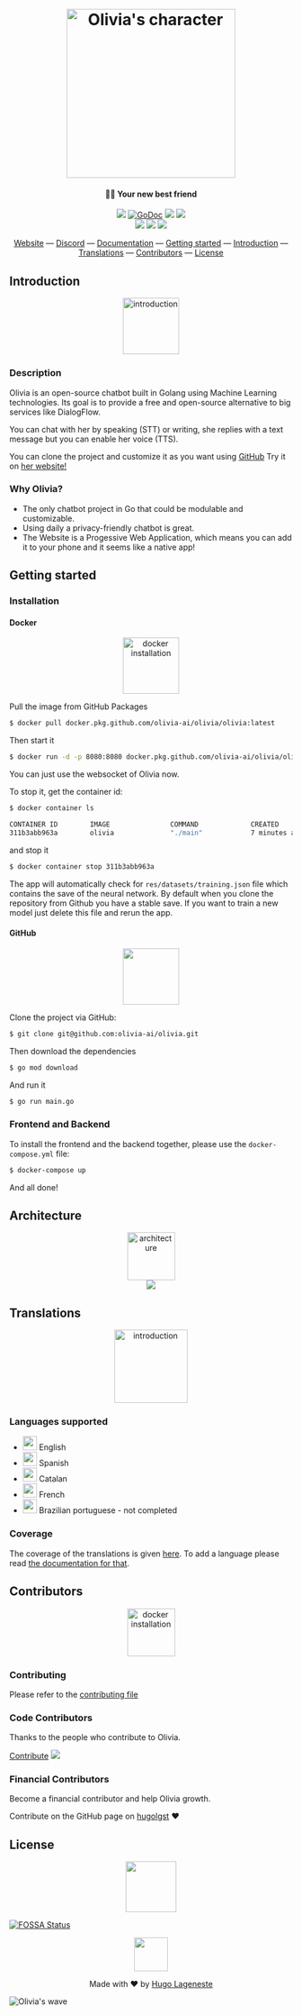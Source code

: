 <h1 align="center">
  <br>
  <img src="https://olivia-ai.org/img/icons/olivia-with-text.png" alt="Olivia's character" width="300">
  <br>
</h1>

<h4 align="center">💁‍♀️ Your new best friend</h4>

<p align="center">
  <a href="https://goreportcard.com/report/github.com/olivia-ai/olivia"><img src="https://goreportcard.com/badge/github.com/olivia-ai/olivia"></a>
  <a href="https://godoc.org/github.com/olivia-ai/olivia"><img src="https://godoc.org/github.com/olivia-ai/olivia?status.svg" alt="GoDoc"></a>
  <a href="https://app.fossa.io/projects/git%2Bgithub.com%2Folivia-ai%2Folivia?ref=badge_shield"><img src="https://app.fossa.io/api/projects/git%2Bgithub.com%2Folivia-ai%2Folivia.svg?type=shield"></a>
  <a href="https://codecov.io/gh/olivia-ai/olivia"><img src="https://codecov.io/gh/olivia-ai/olivia/branch/master/graph/badge.svg" /></a>
  <br>
  <img src="https://github.com/olivia-ai/olivia/workflows/Code%20coverage/badge.svg">
  <img src="https://github.com/olivia-ai/olivia/workflows/Docker%20CI/badge.svg">
  <img src="https://github.com/olivia-ai/olivia/workflows/Format%20checker/badge.svg">
</p>

<p align="center">
  <a href="https://olivia-ai.org">Website</a> —
  <a href="https://discord.gg/wXDwTdy">Discord</a> —
  <a href="https://docs.olivia-ai.org">Documentation</a> —
  <a href="#getting-started">Getting started</a> —
  <a href="#introduction">Introduction</a> —
  <a href="#translations">Translations</a> —
  <a href="#contributors">Contributors</a> —
  <a href="#license">License</a>
</p>

## Introduction
<p align="center">
  <img alt="introduction" height="100" src="https://i.imgur.com/Ygm9CMc.png">
</p>

### Description
Olivia is an open-source chatbot built in Golang using Machine Learning technologies.
Its goal is to provide a free and open-source alternative to big services like DialogFlow. 

You can chat with her by speaking (STT) or writing, she replies with a text message but you can enable her voice (TTS).

You can clone the project and customize it as you want using [GitHub](https://github.com/olivia-ai/olivia)
Try it on [her website!](https://olivia-ai.org)

### Why Olivia?
- The only chatbot project in Go that could be modulable and customizable.
- Using daily a privacy-friendly chatbot is great.
- The Website is a Progessive Web Application, which means you can add it to your phone and it seems like a native app!


## Getting started
### Installation
#### Docker

<p align="center">
  <img alt="docker installation" height="100" src="https://i.imgur.com/5NDCfF3.png">
</p>

Pull the image from GitHub Packages
```bash
$ docker pull docker.pkg.github.com/olivia-ai/olivia/olivia:latest
```

Then start it
```bash
$ docker run -d -p 8080:8080 docker.pkg.github.com/olivia-ai/olivia/olivia:latest
```

You can just use the websocket of Olivia now.

To stop it, get the container id:
```bash
$ docker container ls
```
```bash
CONTAINER ID        IMAGE               COMMAND             CREATED             STATUS              PORTS                    NAMES
311b3abb963a        olivia              "./main"            7 minutes ago       Up 7 minutes        0.0.0.0:8080->8080/tcp   quizzical_mayer
```

and stop it
```bash
$ docker container stop 311b3abb963a 
```

The app will automatically check for `res/datasets/training.json` file which contains the save of the neural network.
By default when you clone the repository from Github you have a stable save.
If you want to train a new model just delete this file and rerun the app.

#### GitHub
<p align="center">
  <img height="100" src="https://i.imgur.com/RRPoP69.png">
</p>

Clone the project via GitHub:

```bash 
$ git clone git@github.com:olivia-ai/olivia.git
```

Then download the dependencies
```bash
$ go mod download
```

And run it
```bash
$ go run main.go
```

### Frontend and Backend
To install the frontend and the backend together, please use the `docker-compose.yml` file:

```bash
$ docker-compose up
```

And all done!

## Architecture
<p align="center">
  <img alt="architecture" height="85" src="https://i.imgur.com/95h8WIU.png">
  <br>
  <img src="https://i.imgur.com/G9BYf4Y.png">
</p>

## Translations

<p align="center">
  <img alt="introduction" height="130" src="https://i.imgur.com/MDKbP0R.png">
</p>

### Languages supported
- <img src="https://i.imgur.com/URqxsb0.png" width="25"> English
- <img src="https://i.imgur.com/Oo5BNk0.png" width="25"> Spanish
- <img src="https://i.imgur.com/2DWxeF9.png" width="25"> Catalan
- <img src="https://i.imgur.com/0dVqbjf.png" width="25"> French
- <img src="https://i.imgur.com/kB0RoFZ.png" width="25"> Brazilian portuguese - not completed

### Coverage
The coverage of the translations is given [here](https://olivia-ai.org/dashboard/language).
To add a language please read [the documentation for that](https://docs.olivia-ai.org/translations.html).

## Contributors

<p align="center">
  <img alt="docker installation" height="85" src="https://i.imgur.com/6xr2zdp.png">
</p>
  
### Contributing
Please refer to the [contributing file](.github/CONTRIBUTING.md)
  
### Code Contributors
Thanks to the people who contribute to Olivia. 

[Contribute](.github/CONTRIBUTING.md)
<a href="https://github.com/olivia-ai/olivia/graphs/contributors"><img src="https://opencollective.com/olivia-ai/contributors.svg?width=890&button=false" /></a>

### Financial Contributors
Become a financial contributor and help Olivia growth. 

Contribute on the GitHub page on [hugolgst](https://github.com/sponsors/hugolgst) ❤️

## License

<p align="center">
  <img src="https://i.imgur.com/9Xxtchv.png" height="90">
</p>

[![FOSSA Status](https://app.fossa.io/api/projects/git%2Bgithub.com%2Folivia-ai%2Folivia.svg?type=large)](https://app.fossa.io/projects/git%2Bgithub.com%2Folivia-ai%2Folivia?ref=badge_large)

<p align="center">
  <img width="60" src="https://olivia-ai.org/img/icons/olivia.png">
<p>

<p align="center">
  Made with ❤️ by <a href="https://github.com/hugolgst">Hugo Lageneste</a>
</p>

![Olivia's wave](https://olivia-ai.org/img/background-olivia.png)
